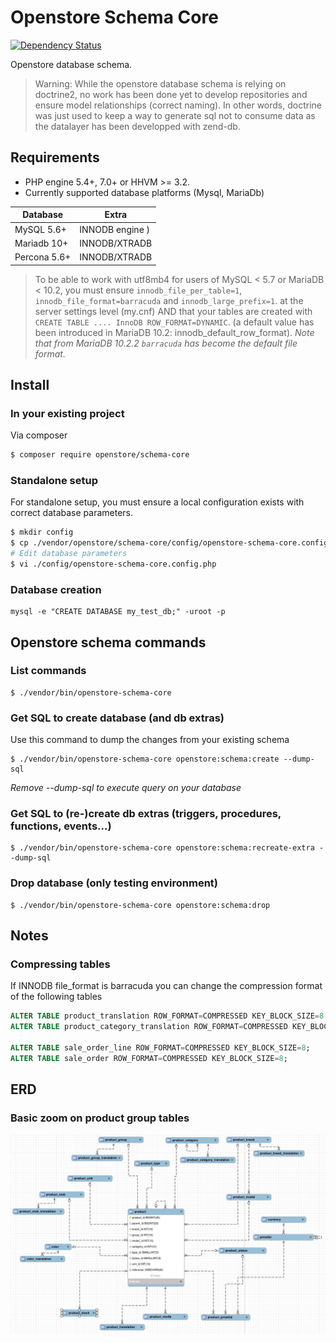 # Openstore Schema Core

[![Dependency Status](https://www.versioneye.com/user/projects/5677ba2b107997003e0011c3/badge.svg?style=flat)](https://www.versioneye.com/user/projects/5677ba2b107997003e0011c3)

Openstore database schema.

> Warning: While the openstore database schema is relying on doctrine2, no work
> has been done yet to develop repositories and ensure model relationships (correct naming).
> In other words, doctrine was just used to keep a way to generate sql not to consume data
> as the datalayer has been developped with zend-db.

## Requirements

- PHP engine 5.4+, 7.0+ or HHVM >= 3.2.
- Currently supported database platforms (Mysql, MariaDb)

| Database      | Extra              |
|---------------|--------------------|
| MySQL 5.6+    | INNODB engine  )   |
| Mariadb 10+   | INNODB/XTRADB      |
| Percona 5.6+  | INNODB/XTRADB      |

> To be able to work with utf8mb4 for users of MySQL < 5.7 or MariaDB < 10.2,
> you must ensure `innodb_file_per_table=1`, `innodb_file_format=barracuda` and `innodb_large_prefix=1`.
> at the server settings level (my.cnf) AND that your tables are created with
> `CREATE TABLE .... InnoDB ROW_FORMAT=DYNAMIC`. (a default value has been introduced in MariaDB 10.2: innodb_default_row_format).
> *Note that from MariaDB 10.2.2 `barracuda` has become the default file format.* 

## Install

### In your existing project

Via composer

```sh
$ composer require openstore/schema-core
```
    
### Standalone setup

For standalone setup, you must ensure a local configuration exists with
correct database parameters.

```sh
$ mkdir config
$ cp ./vendor/openstore/schema-core/config/openstore-schema-core.config.php.dist ./config/openstore-schema-core.config.php
# Edit database parameters
$ vi ./config/openstore-schema-core.config.php
```

### Database creation

```console
mysql -e "CREATE DATABASE my_test_db;" -uroot -p
```


## Openstore schema commands

### List commands

```console
$ ./vendor/bin/openstore-schema-core
```

### Get SQL to create database (and db extras)

Use this command to dump the changes from your existing schema

```console
$ ./vendor/bin/openstore-schema-core openstore:schema:create --dump-sql
```

*Remove --dump-sql to execute query on your database*


### Get SQL to (re-)create db extras (triggers, procedures, functions, events...)

```console
$ ./vendor/bin/openstore-schema-core openstore:schema:recreate-extra --dump-sql
```

### Drop database (only testing environment)

```console
$ ./vendor/bin/openstore-schema-core openstore:schema:drop 
```

## Notes

### Compressing tables

If INNODB file_format is barracuda you can change the compression format of the following tables

```sql
ALTER TABLE product_translation ROW_FORMAT=COMPRESSED KEY_BLOCK_SIZE=8;
ALTER TABLE product_category_translation ROW_FORMAT=COMPRESSED KEY_BLOCK_SIZE=8;

ALTER TABLE sale_order_line ROW_FORMAT=COMPRESSED KEY_BLOCK_SIZE=8;
ALTER TABLE sale_order ROW_FORMAT=COMPRESSED KEY_BLOCK_SIZE=8;
```

## ERD

### Basic zoom on product group tables

![product_erd_image](https://raw.githubusercontent.com/belgattitude/openstore-schema-core/master/doc/image/erd-zoom-product.jpg "Product erd")

	